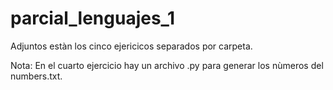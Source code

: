 # parcial_lenguajes_1

Adjuntos estàn los cinco ejericicos separados por carpeta. 

Nota: En el cuarto ejercicio hay un archivo .py para generar los nùmeros del numbers.txt. 
